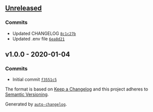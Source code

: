## [Unreleased](https://github.com/frugan-it/docker-bitnami-memcached/compare/v1.0.0...HEAD)

### Commits

- Updated CHANGELOG [`8c1c27b`](https://github.com/frugan-it/docker-bitnami-memcached/commit/8c1c27b07e8e4673f0f5290e5d3f6d6219dcf94a)
- Updated .env file [`6ea8d21`](https://github.com/frugan-it/docker-bitnami-memcached/commit/6ea8d212687efa0ac5ebdce10ab71d497bc40de8)

## v1.0.0 - 2020-01-04

### Commits

- Initial commit [`f3551c5`](https://github.com/frugan-it/docker-bitnami-memcached/commit/f3551c5551984f60d40a2f83b1fa82df5966df7f)

The format is based on [Keep a Changelog](https://keepachangelog.com/en/1.0.0/)
and this project adheres to [Semantic Versioning](https://semver.org/spec/v2.0.0.html).

Generated by [`auto-changelog`](https://github.com/CookPete/auto-changelog).
